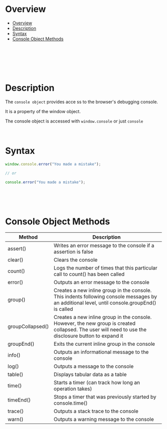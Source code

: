 # Overview

- [Overview](#overview)
- [Description](#description)
- [Syntax](#syntax)
- [Console Object Methods](#console-object-methods)

&nbsp;

&nbsp;

&nbsp;

# Description

The `console object` provides acce ss to the browser's debugging console.

It is a property of the window object.

The console object is accessed with `window.console` or just `console`

&nbsp;

# Syntax

```js
window.console.error("You made a mistake");

// or

console.error("You made a mistake");
```

&nbsp;

&nbsp;

# Console Object Methods

| Method           | Description                                                                                                                                          |
| ---------------- | ---------------------------------------------------------------------------------------------------------------------------------------------------- |
| assert()         | Writes an error message to the console if a assertion is false                                                                                       |
| clear()          | Clears the console                                                                                                                                   |
| count()          | Logs the number of times that this particular call to count() has been called                                                                        |
| error()          | Outputs an error message to the console                                                                                                              |
| group()          | Creates a new inline group in the console. This indents following console messages by an additional level, until console.groupEnd() is called        |
| groupCollapsed() | Creates a new inline group in the console. However, the new group is created collapsed. The user will need to use the disclosure button to expand it |
| groupEnd()       | Exits the current inline group in the console                                                                                                        |
| info()           | Outputs an informational message to the console                                                                                                      |
| log()            | Outputs a message to the console                                                                                                                     |
| table()          | Displays tabular data as a table                                                                                                                     |
| time()           | Starts a timer (can track how long an operation takes)                                                                                               |
| timeEnd()        | Stops a timer that was previously started by console.time()                                                                                          |
| trace()          | Outputs a stack trace to the console                                                                                                                 |
| warn()           | Outputs a warning message to the console                                                                                                             |

&nbsp;
&nbsp;
